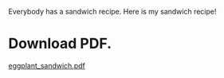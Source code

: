 Everybody has a sandwich recipe. Here is my sandwich recipe!

# Download PDF.

[eggplant_sandwich.pdf](https://github.com/tolovegrover/tangysandwich/files/14662725/eggplant_sandwich.pdf)

